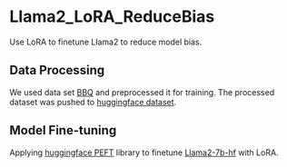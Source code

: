 # Llama2_LoRA_ReduceBias
Use LoRA to finetune Llama2 to reduce model bias.

## Data Processing

We used data set [BBQ](https://github.com/nyu-mll/BBQ) and preprocessed it for training. The processed dataset was pushed to [huggingface dataset](https://huggingface.co/datasets/TiffanyCheng/LLM_Bias_EECS182_Project/tree/main).

## Model Fine-tuning

Applying [huggingface PEFT](https://huggingface.co/docs/peft/index) library to finetune [Llama2-7b-hf](https://huggingface.co/meta-llama/Llama-2-7b-hf) with LoRA. 
